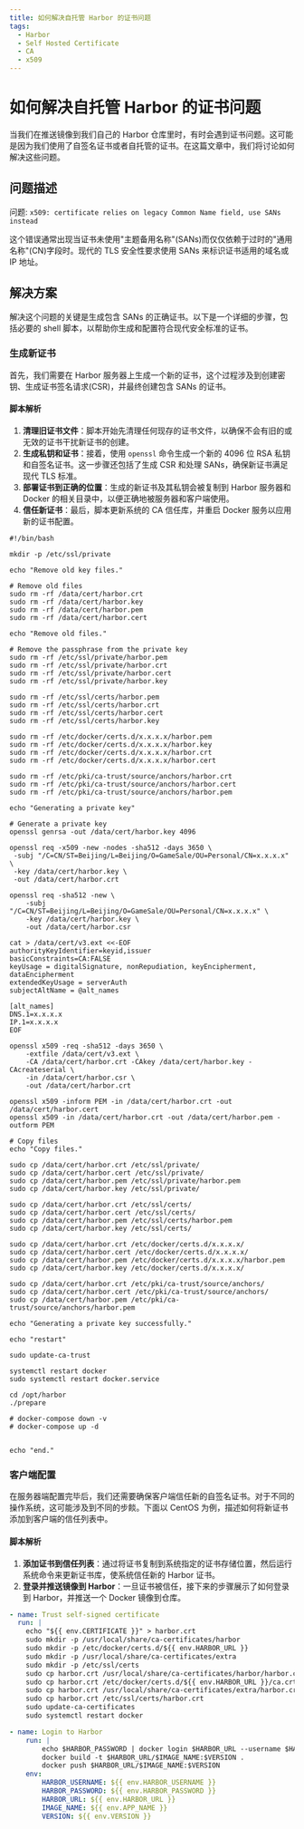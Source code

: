 ```yaml
---
title: 如何解决自托管 Harbor 的证书问题
tags:
  - Harbor
  - Self Hosted Certificate
  - CA
  - x509
---
```


# 如何解决自托管 Harbor 的证书问题

当我们在推送镜像到我们自己的 Harbor 仓库里时，有时会遇到证书问题。这可能是因为我们使用了自签名证书或者自托管的证书。在这篇文章中，我们将讨论如何解决这些问题。

## 问题描述

问题: `x509: certificate relies on legacy Common Name field, use SANs instead`

这个错误通常出现当证书未使用"主题备用名称"(SANs)而仅仅依赖于过时的"通用名称"(CN)字段时。现代的 TLS 安全性要求使用 SANs 来标识证书适用的域名或 IP 地址。

## 解决方案

解决这个问题的关键是生成包含 SANs 的正确证书。以下是一个详细的步骤，包括必要的 shell 脚本，以帮助你生成和配置符合现代安全标准的证书。

### 生成新证书

首先，我们需要在 Harbor 服务器上生成一个新的证书，这个过程涉及到创建密钥、生成证书签名请求(CSR)，并最终创建包含 SANs 的证书。

#### 脚本解析

1. **清理旧证书文件**：脚本开始先清理任何现存的证书文件，以确保不会有旧的或无效的证书干扰新证书的创建。
2. **生成私钥和证书**：接着，使用 `openssl` 命令生成一个新的 4096 位 RSA 私钥和自签名证书。这一步骤还包括了生成 CSR 和处理 SANs，确保新证书满足现代 TLS 标准。
3. **部署证书到正确的位置**：生成的新证书及其私钥会被复制到 Harbor 服务器和 Docker 的相关目录中，以便正确地被服务器和客户端使用。
4. **信任新证书**：最后，脚本更新系统的 CA 信任库，并重启 Docker 服务以应用新的证书配置。

```shell
#!/bin/bash

mkdir -p /etc/ssl/private

echo "Remove old key files."

# Remove old files
sudo rm -rf /data/cert/harbor.crt
sudo rm -rf /data/cert/harbor.key
sudo rm -rf /data/cert/harbor.pem
sudo rm -rf /data/cert/harbor.cert

echo "Remove old files."

# Remove the passphrase from the private key
sudo rm -rf /etc/ssl/private/harbor.pem
sudo rm -rf /etc/ssl/private/harbor.crt
sudo rm -rf /etc/ssl/private/harbor.cert
sudo rm -rf /etc/ssl/private/harbor.key

sudo rm -rf /etc/ssl/certs/harbor.pem
sudo rm -rf /etc/ssl/certs/harbor.crt
sudo rm -rf /etc/ssl/certs/harbor.cert
sudo rm -rf /etc/ssl/certs/harbor.key

sudo rm -rf /etc/docker/certs.d/x.x.x.x/harbor.pem
sudo rm -rf /etc/docker/certs.d/x.x.x.x/harbor.key
sudo rm -rf /etc/docker/certs.d/x.x.x.x/harbor.crt
sudo rm -rf /etc/docker/certs.d/x.x.x.x/harbor.cert

sudo rm -rf /etc/pki/ca-trust/source/anchors/harbor.crt
sudo rm -rf /etc/pki/ca-trust/source/anchors/harbor.cert
sudo rm -rf /etc/pki/ca-trust/source/anchors/harbor.pem

echo "Generating a private key"

# Generate a private key
openssl genrsa -out /data/cert/harbor.key 4096

openssl req -x509 -new -nodes -sha512 -days 3650 \
 -subj "/C=CN/ST=Beijing/L=Beijing/O=GameSale/OU=Personal/CN=x.x.x.x" \
 -key /data/cert/harbor.key \
 -out /data/cert/harbor.crt

openssl req -sha512 -new \
    -subj "/C=CN/ST=Beijing/L=Beijing/O=GameSale/OU=Personal/CN=x.x.x.x" \
    -key /data/cert/harbor.key \
    -out /data/cert/harbor.csr

cat > /data/cert/v3.ext <<-EOF
authorityKeyIdentifier=keyid,issuer
basicConstraints=CA:FALSE
keyUsage = digitalSignature, nonRepudiation, keyEncipherment, dataEncipherment
extendedKeyUsage = serverAuth
subjectAltName = @alt_names

[alt_names]
DNS.1=x.x.x.x
IP.1=x.x.x.x
EOF

openssl x509 -req -sha512 -days 3650 \
    -extfile /data/cert/v3.ext \
    -CA /data/cert/harbor.crt -CAkey /data/cert/harbor.key -CAcreateserial \
    -in /data/cert/harbor.csr \
    -out /data/cert/harbor.crt

openssl x509 -inform PEM -in /data/cert/harbor.crt -out /data/cert/harbor.cert
openssl x509 -in /data/cert/harbor.crt -out /data/cert/harbor.pem -outform PEM

# Copy files
echo "Copy files."

sudo cp /data/cert/harbor.crt /etc/ssl/private/
sudo cp /data/cert/harbor.cert /etc/ssl/private/
sudo cp /data/cert/harbor.pem /etc/ssl/private/harbor.pem
sudo cp /data/cert/harbor.key /etc/ssl/private/

sudo cp /data/cert/harbor.crt /etc/ssl/certs/
sudo cp /data/cert/harbor.cert /etc/ssl/certs/
sudo cp /data/cert/harbor.pem /etc/ssl/certs/harbor.pem
sudo cp /data/cert/harbor.key /etc/ssl/certs/

sudo cp /data/cert/harbor.crt /etc/docker/certs.d/x.x.x.x/
sudo cp /data/cert/harbor.cert /etc/docker/certs.d/x.x.x.x/
sudo cp /data/cert/harbor.pem /etc/docker/certs.d/x.x.x.x/harbor.pem
sudo cp /data/cert/harbor.key /etc/docker/certs.d/x.x.x.x/

sudo cp /data/cert/harbor.crt /etc/pki/ca-trust/source/anchors/
sudo cp /data/cert/harbor.cert /etc/pki/ca-trust/source/anchors/
sudo cp /data/cert/harbor.pem /etc/pki/ca-trust/source/anchors/harbor.pem

echo "Generating a private key successfully."

echo "restart"

sudo update-ca-trust

systemctl restart docker
sudo systemctl restart docker.service

cd /opt/harbor
./prepare

# docker-compose down -v
# docker-compose up -d


echo "end."
```

### 客户端配置

在服务器端配置完毕后，我们还需要确保客户端信任新的自签名证书。对于不同的操作系统，这可能涉及到不同的步餤。下面以 CentOS 为例，描述如何将新证书添加到客户端的信任列表中。

#### 脚本解析

1. **添加证书到信任列表**：通过将证书复制到系统指定的证书存储位置，然后运行系统命令来更新证书库，使系统信任新的 Harbor 证书。
2. **登录并推送镜像到 Harbor**：一旦证书被信任，接下来的步骤展示了如何登录到 Harbor，并推送一个 Docker 镜像到仓库。

```yaml
- name: Trust self-signed certificate
  run: |
    echo "${{ env.CERTIFICATE }}" > harbor.crt
    sudo mkdir -p /usr/local/share/ca-certificates/harbor
    sudo mkdir -p /etc/docker/certs.d/${{ env.HARBOR_URL }}
    sudo mkdir -p /usr/local/share/ca-certificates/extra
    sudo mkdir -p /etc/ssl/certs
    sudo cp harbor.crt /usr/local/share/ca-certificates/harbor/harbor.crt
    sudo cp harbor.crt /etc/docker/certs.d/${{ env.HARBOR_URL }}/ca.crt
    sudo cp harbor.crt /usr/local/share/ca-certificates/extra/harbor.crt
    sudo cp harbor.crt /etc/ssl/certs/harbor.crt
    sudo update-ca-certificates
    sudo systemctl restart docker

- name: Login to Harbor
    run: |
        echo $HARBOR_PASSWORD | docker login $HARBOR_URL --username $HARBOR_USERNAME --password-stdin
        docker build -t $HARBOR_URL/$IMAGE_NAME:$VERSION .
        docker push $HARBOR_URL/$IMAGE_NAME:$VERSION
    env:
        HARBOR_USERNAME: ${{ env.HARBOR_USERNAME }}
        HARBOR_PASSWORD: ${{ env.HARBOR_PASSWORD }}
        HARBOR_URL: ${{ env.HARBOR_URL }}
        IMAGE_NAME: ${{ env.APP_NAME }}
        VERSION: ${{ env.VERSION }}
```
